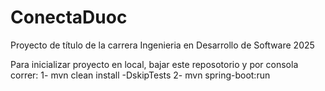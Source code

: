 # ConectaDuoc
Proyecto de título de la carrera Ingenieria en Desarrollo de Software 2025

Para inicializar proyecto en local, bajar este reposotorio y por consola correr:
1-  mvn clean install -DskipTests
2- mvn spring-boot:run
